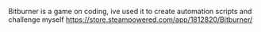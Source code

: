 Bitburner is a game on coding, ive used it to create automation scripts and challenge myself
https://store.steampowered.com/app/1812820/Bitburner/
